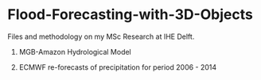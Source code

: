 # Flood-Forecasting-with-3D-Objects
Files and methodology on my MSc Research at IHE Delft.

1. MGB-Amazon Hydrological Model

2. ECMWF re-forecasts of precipitation for period 2006 - 2014
